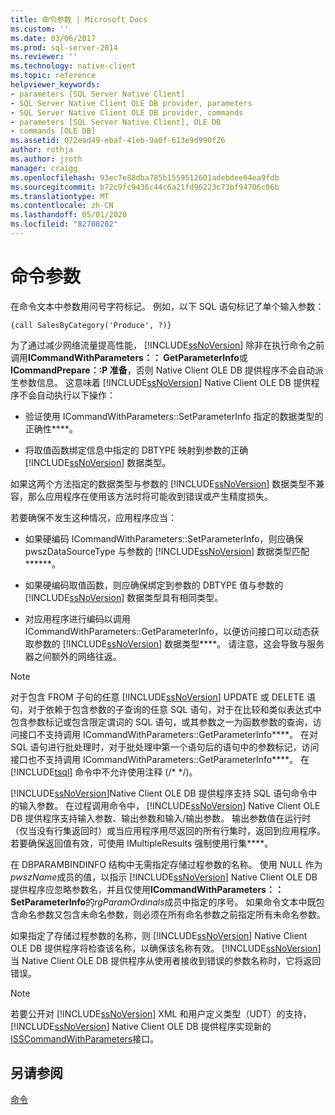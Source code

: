 ```yaml
---
title: 命令参数 | Microsoft Docs
ms.custom: ''
ms.date: 03/06/2017
ms.prod: sql-server-2014
ms.reviewer: ''
ms.technology: native-client
ms.topic: reference
helpviewer_keywords:
- parameters [SQL Server Native Client]
- SQL Server Native Client OLE DB provider, parameters
- SQL Server Native Client OLE DB provider, commands
- parameters [SQL Server Native Client], OLE DB
- commands [OLE DB]
ms.assetid: 072ead49-ebaf-41eb-9a0f-613e9d990f26
author: rothja
ms.author: jroth
manager: craigg
ms.openlocfilehash: 93ec7e88dba785b1559512601adebdee64ea9fdb
ms.sourcegitcommit: b72c9fc9436c44c6a21fd96223c73bf94706c06b
ms.translationtype: MT
ms.contentlocale: zh-CN
ms.lasthandoff: 05/01/2020
ms.locfileid: "82708202"
---
```

# <a name="command-parameters"></a>命令参数
  在命令文本中参数用问号字符标记。 例如，以下 SQL 语句标记了单个输入参数：  
  
```  
{call SalesByCategory('Produce', ?)}  
```  
  
 为了通过减少网络流量提高性能， [!INCLUDE[ssNoVersion](../../includes/ssnoversion-md.md)] 除非在执行命令之前调用**ICommandWithParameters：： GetParameterInfo**或**ICommandPrepare：:P 准备**，否则 Native Client OLE DB 提供程序不会自动派生参数信息。 这意味着 [!INCLUDE[ssNoVersion](../../includes/ssnoversion-md.md)] Native Client OLE DB 提供程序不会自动执行以下操作：  
  
-   验证使用 ICommandWithParameters::SetParameterInfo 指定的数据类型的正确性****。  
  
-   将取值函数绑定信息中指定的 DBTYPE 映射到参数的正确 [!INCLUDE[ssNoVersion](../../includes/ssnoversion-md.md)] 数据类型。  
  
 如果这两个方法指定的数据类型与参数的 [!INCLUDE[ssNoVersion](../../includes/ssnoversion-md.md)] 数据类型不兼容，那么应用程序在使用该方法时将可能收到错误或产生精度损失。  
  
 若要确保不发生这种情况，应用程序应当：  
  
-   如果硬编码 ICommandWithParameters::SetParameterInfo，则应确保 pwszDataSourceType 与参数的 [!INCLUDE[ssNoVersion](../../includes/ssnoversion-md.md)] 数据类型匹配******。  
  
-   如果硬编码取值函数，则应确保绑定到参数的 DBTYPE 值与参数的 [!INCLUDE[ssNoVersion](../../includes/ssnoversion-md.md)] 数据类型具有相同类型。  
  
-   对应用程序进行编码以调用 ICommandWithParameters::GetParameterInfo，以便访问接口可以动态获取参数的 [!INCLUDE[ssNoVersion](../../includes/ssnoversion-md.md)] 数据类型****。 请注意，这会导致与服务器之间额外的网络往返。  
  
> [!NOTE]  
>  对于包含 FROM 子句的任意 [!INCLUDE[ssNoVersion](../../includes/ssnoversion-md.md)] UPDATE 或 DELETE 语句，对于依赖于包含参数的子查询的任意 SQL 语句，对于在比较和类似表达式中包含参数标记或包含限定谓词的 SQL 语句，或其参数之一为函数参数的查询，访问接口不支持调用 ICommandWithParameters::GetParameterInfo****。 在对 SQL 语句进行批处理时，对于批处理中第一个语句后的语句中的参数标记，访问接口也不支持调用 ICommandWithParameters::GetParameterInfo****。 在 [!INCLUDE[tsql](../../includes/tsql-md.md)] 命令中不允许使用注释 (/* \*/)。  
  
 [!INCLUDE[ssNoVersion](../../includes/ssnoversion-md.md)]Native Client OLE DB 提供程序支持 SQL 语句命令中的输入参数。 在过程调用命令中， [!INCLUDE[ssNoVersion](../../includes/ssnoversion-md.md)] Native Client OLE DB 提供程序支持输入参数、输出参数和输入/输出参数。 输出参数值在运行时（仅当没有行集返回时）或当应用程序用尽返回的所有行集时，返回到应用程序。 若要确保返回值有效，可使用 IMultipleResults 强制使用行集****。  
  
 在 DBPARAMBINDINFO 结构中无需指定存储过程参数的名称。 使用 NULL 作为*pwszName*成员的值，以指示 [!INCLUDE[ssNoVersion](../../includes/ssnoversion-md.md)] Native Client OLE DB 提供程序应忽略参数名，并且仅使用**ICommandWithParameters：： SetParameterInfo**的*rgParamOrdinals*成员中指定的序号。 如果命令文本中既包含命名参数又包含未命名参数，则必须在所有命名参数之前指定所有未命名参数。  
  
 如果指定了存储过程参数的名称，则 [!INCLUDE[ssNoVersion](../../includes/ssnoversion-md.md)] Native Client OLE DB 提供程序将检查该名称，以确保该名称有效。 [!INCLUDE[ssNoVersion](../../includes/ssnoversion-md.md)]当 Native Client OLE DB 提供程序从使用者接收到错误的参数名称时，它将返回错误。  
  
> [!NOTE]  
>  若要公开对 [!INCLUDE[ssNoVersion](../../includes/ssnoversion-md.md)] XML 和用户定义类型（UDT）的支持， [!INCLUDE[ssNoVersion](../../includes/ssnoversion-md.md)] Native Client OLE DB 提供程序实现新的[ISSCommandWithParameters](../native-client-ole-db-interfaces/isscommandwithparameters-ole-db.md)接口。  
  
## <a name="see-also"></a>另请参阅  
 [命令](commands.md)  
  
  
